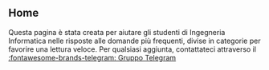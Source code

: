 ## Home

Questa pagina è stata creata per aiutare gli studenti di Ingegneria Informatica 
nelle risposte alle domande più frequenti, divise in categorie per favorire una lettura veloce.
Per qualsiasi aggiunta, contattateci attraverso il [:fontawesome-brands-telegram: Gruppo Telegram](https://t.me/+X5vLAT7wUpw1MmJi)
